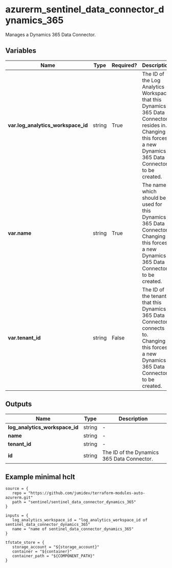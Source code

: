 # azurerm_sentinel_data_connector_dynamics_365

Manages a Dynamics 365 Data Connector.

## Variables

| Name | Type | Required? |  Description |
| ---- | ---- | --------- |  ----------- |
| **var.log_analytics_workspace_id** | string | True | The ID of the Log Analytics Workspace that this Dynamics 365 Data Connector resides in. Changing this forces a new Dynamics 365 Data Connector to be created. | 
| **var.name** | string | True | The name which should be used for this Dynamics 365 Data Connector. Changing this forces a new Dynamics 365 Data Connector to be created. | 
| **var.tenant_id** | string | False | The ID of the tenant that this Dynamics 365 Data Connector connects to. Changing this forces a new Dynamics 365 Data Connector to be created. | 



## Outputs

| Name | Type | Description |
| ---- | ---- | --------- | 
| **log_analytics_workspace_id** | string  | - | 
| **name** | string  | - | 
| **tenant_id** | string  | - | 
| **id** | string  | The ID of the Dynamics 365 Data Connector. | 

## Example minimal hclt

```hcl
source = {
   repo = "https://github.com/jumidev/terraform-modules-auto-azurerm.git" 
   path = "sentinel/sentinel_data_connector_dynamics_365" 
}

inputs = {
   log_analytics_workspace_id = "log_analytics_workspace_id of sentinel_data_connector_dynamics_365" 
   name = "name of sentinel_data_connector_dynamics_365" 
}

tfstate_store = {
   storage_account = "${storage_account}" 
   container = "${container}" 
   container_path = "${COMPONENT_PATH}" 
}


```